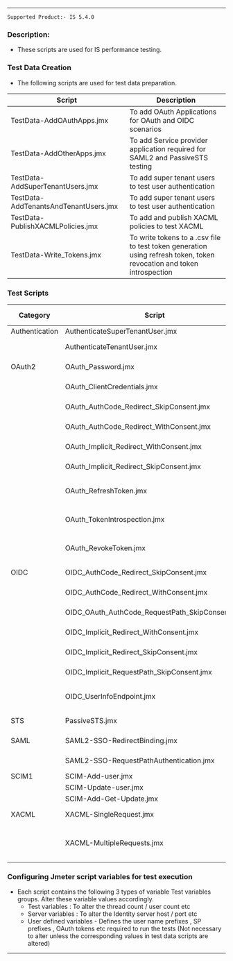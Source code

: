 -------------------------------------------------------------------------

    Supported Product:- IS 5.4.0

### Description:

- These scripts are used for IS performance testing.

### Test Data Creation
- The following scripts are used for test data preparation.

| Script | Description |
| ------ | ------ |
| TestData-AddOAuthApps.jmx | To add OAuth Applications for OAuth and OIDC scenarios |
| TestData-AddOtherApps.jmx | To add Service provider application required for SAML2 and PassiveSTS testing |
| TestData-AddSuperTenantUsers.jmx |  To add super tenant users to test user authentication |
|  TestData-AddTenantsAndTenantUsers.jmx| To add super tenant users to test user authentication |
| TestData-PublishXACMLPolicies.jmx | To add and publish XACML policies to test XACML |
| TestData-Write_Tokens.jmx | To write tokens to a .csv file to test token generation using refresh token, token revocation and token introspection |


### Test Scripts

| Category | Script | Test data script(s) | IS Configurations |
| ------ | ------ | ------ | ------ |
| Authentication | AuthenticateSuperTenantUser.jmx |TestData-AddSuperTenantUsers.jmx  |    |
|  | AuthenticateTenantUser.jmx | TestData-AddTenantsAndTenantUsers.jmx |  |
| OAuth2 |OAuth_Password.jmx  |TestData-AddSuperTenantUsers.jmx / TestData-AddOAuthApps.jmx |  |
|  | OAuth_ClientCredentials.jmx |TestData-AddSuperTenantUsers.jmx / TestData-AddOAuthApps.jmx  |  |
|  | OAuth_AuthCode_Redirect_SkipConsent.jmx |TestData-AddSuperTenantUsers.jmx / TestData-AddOAuthApps.jmx  | identity.xml : "<SkipUserConsent>true</SkipUserConsent>" | 
|  |OAuth_AuthCode_Redirect_WithConsent.jmx  | TestData-AddSuperTenantUsers.jmx / TestData-AddOAuthApps.jmx |  |
|  | OAuth_Implicit_Redirect_WithConsent.jmx | TestData-AddSuperTenantUsers.jmx / TestData-AddOAuthApps.jmx |  |
|  |OAuth_Implicit_Redirect_SkipConsent.jmx   |  TestData-AddSuperTenantUsers.jmx / TestData-AddOAuthApps.jmx | identity.xml : "<SkipUserConsent>true</SkipUserConsent>" |
|  | OAuth_RefreshToken.jmx  |  TestData-AddSuperTenantUsers.jmx / TestData-AddOAuthApps.jmx / TestData-Write_Tokens.jmx | identity.xml : "<RenewRefreshTokenForRefreshGrant>false</RenewRefreshTokenForRefreshGrant>" |
|  | OAuth_TokenIntrospection.jmx | TestData-AddSuperTenantUsers.jmx / TestData-AddOAuthApps.jmx / TestData-Write_Tokens.jmx |  |
|  | OAuth_RevokeToken.jmx | TestData-AddSuperTenantUsers.jmx / TestData-AddOAuthApps.jmx / TestData-Write_Tokens.jmx   |  |
|OIDC  | OIDC_AuthCode_Redirect_SkipConsent.jmx | TestData-AddSuperTenantUsers.jmx / TestData-AddOAuthApps.jmx | identity.xml : "<SkipUserConsent>true</SkipUserConsent>" |
|  | OIDC_AuthCode_Redirect_WithConsent.jmx |TestData-AddSuperTenantUsers.jmx / TestData-AddOAuthApps.jmx  |  |
|  |OIDC_OAuth_AuthCode_RequestPath_SkipConsent.jmx  | TestData-AddSuperTenantUsers.jmx / TestData-AddOAuthApps.jmx | identity.xml : "<SkipUserConsent>true</SkipUserConsent>" |
|  | OIDC_Implicit_Redirect_WithConsent.jmx |TestData-AddSuperTenantUsers.jmx / TestData-AddOAuthApps.jmx  |  |
|  |OIDC_Implicit_Redirect_SkipConsent.jmx  |TestData-AddSuperTenantUsers.jmx / TestData-AddOAuthApps.jmx  | identity.xml : "<SkipUserConsent>true</SkipUserConsent>" |
|  | OIDC_Implicit_RequestPath_SkipConsent.jmx |TestData-AddSuperTenantUsers.jmx / TestData-AddOAuthApps.jmx  | identity.xml : "<SkipUserConsent>true</SkipUserConsent>" |
|  |OIDC_UserInfoEndpoint.jmx   |TestData-AddSuperTenantUsers.jmx / TestData-AddOAuthApps.jmx / TestData-Write_Tokens.jmx   |  |
| STS | PassiveSTS.jmx | TestData-AddSuperTenantUsers.jmx / TestData-AddOtherApps.jmx |  |
| SAML| SAML2-SSO-RedirectBinding.jmx | TestData-AddSuperTenantUsers.jmx / TestData-AddOtherApps.jmx |  |
|  |SAML2-SSO-RequestPathAuthentication.jmx | TestData-AddSuperTenantUsers.jmx / TestData-AddOtherApps.jmx |  |
| SCIM1 |SCIM-Add-user.jmx  |  |  |
|  |SCIM-Update-user.jmx  |SCIM-Add-user.jmx  |  |
|  |SCIM-Add-Get-Update.jmx  |  |  |
| XACML | XACML-SingleRequest.jmx |Publish a single policy using TestData-PublishXACMLPolicies.jmx  |  |
|  | XACML-MultipleRequests.jmx |Use scripts provided in http://xacmlinfo.org/2013/10/15/xacml-pdp-performance-testing/ and create and publish 10000 policies |  |



### Configuring Jmeter script variables for test execution

- Each script contains the following 3 types of variable Test variables groups. Alter these variable values accordingly.
    * Test variables : To alter the thread count / user count etc
    * Server variables : To alter the Identity server host / port etc 
    * User defined variables - Defines the user name prefixes , SP prefixes , OAuth tokens etc required to run the tests (Not necessary to alter unless the corresponding values in test data scripts are altered)


-----------------------------------------------------------------------------

